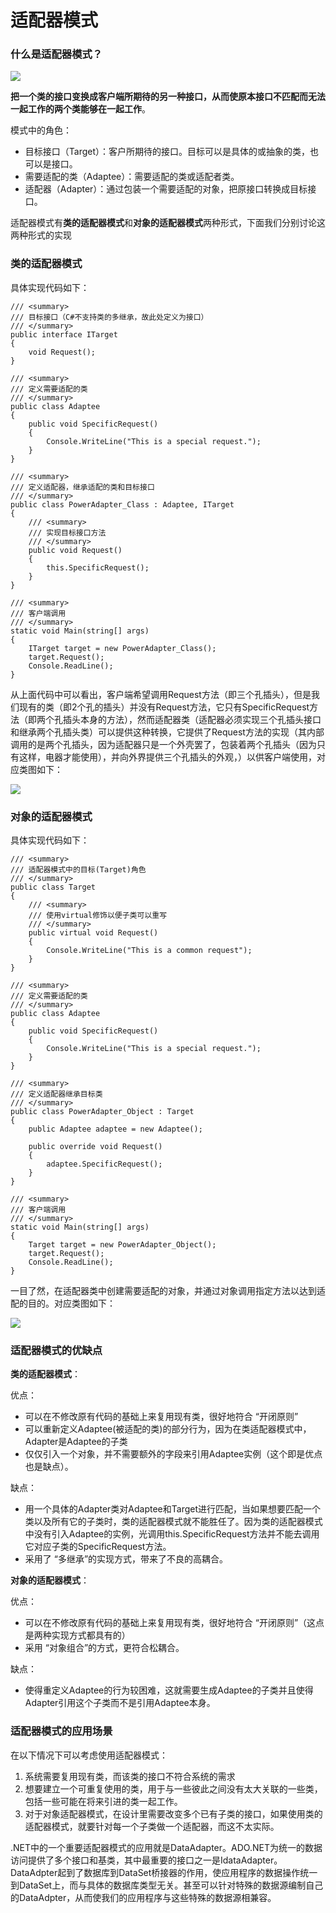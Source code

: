 # 适配器模式
### 什么是适配器模式？
![](http://owvsetuqu.bkt.clouddn.com/image/designpattern/Adapter.jpg)

**把一个类的接口变换成客户端所期待的另一种接口，从而使原本接口不匹配而无法一起工作的两个类能够在一起工作**。

模式中的角色：
- 目标接口（Target）：客户所期待的接口。目标可以是具体的或抽象的类，也可以是接口。
- 需要适配的类（Adaptee）：需要适配的类或适配者类。
- 适配器（Adapter）：通过包装一个需要适配的对象，把原接口转换成目标接口。

适配器模式有**类的适配器模式**和**对象的适配器模式**两种形式，下面我们分别讨论这两种形式的实现

### 类的适配器模式
具体实现代码如下：

	/// <summary>
    /// 目标接口（C#不支持类的多继承，故此处定义为接口）
    /// </summary>
    public interface ITarget
    {
        void Request();
    }

	/// <summary>
    /// 定义需要适配的类
    /// </summary>
    public class Adaptee
    {
        public void SpecificRequest()
        {
            Console.WriteLine("This is a special request.");
        }
    }

	/// <summary>
    /// 定义适配器，继承适配的类和目标接口
    /// </summary>
    public class PowerAdapter_Class : Adaptee, ITarget
    {
        /// <summary>
        /// 实现目标接口方法
        /// </summary>
        public void Request()
        {
            this.SpecificRequest();
        }
    }

	/// <summary>
    /// 客户端调用
    /// </summary>
	static void Main(string[] args)
    {
        ITarget target = new PowerAdapter_Class();
        target.Request();
        Console.ReadLine();
    }

从上面代码中可以看出，客户端希望调用Request方法（即三个孔插头），但是我们现有的类（即2个孔的插头）并没有Request方法，它只有SpecificRequest方法（即两个孔插头本身的方法），然而适配器类（适配器必须实现三个孔插头接口和继承两个孔插头类）可以提供这种转换，它提供了Request方法的实现（其内部调用的是两个孔插头，因为适配器只是一个外壳罢了，包装着两个孔插头（因为只有这样，电器才能使用），并向外界提供三个孔插头的外观，）以供客户端使用，对应类图如下：

![](http://owvsetuqu.bkt.clouddn.com/image/designpattern/Adapter1.png)

### 对象的适配器模式
具体实现代码如下：

	/// <summary>
    /// 适配器模式中的目标(Target)角色
    /// </summary>
    public class Target
    {
        /// <summary>
        /// 使用virtual修饰以便子类可以重写
        /// </summary>
        public virtual void Request()
        {
            Console.WriteLine("This is a common request");
        }
    }

	/// <summary>
    /// 定义需要适配的类
    /// </summary>
    public class Adaptee
    {
        public void SpecificRequest()
        {
            Console.WriteLine("This is a special request.");
        }
    }

	/// <summary>
    /// 定义适配器继承目标类
    /// </summary>
    public class PowerAdapter_Object : Target
    {
        public Adaptee adaptee = new Adaptee();

        public override void Request()
        {
            adaptee.SpecificRequest();
        }
    }

	/// <summary>
    /// 客户端调用
    /// </summary>
	static void Main(string[] args)
    {
        Target target = new PowerAdapter_Object();
        target.Request();
        Console.ReadLine();
    }

一目了然，在适配器类中创建需要适配的对象，并通过对象调用指定方法以达到适配的目的。对应类图如下：

![](http://owvsetuqu.bkt.clouddn.com/image/designpattern/Adapter2.png)

### 适配器模式的优缺点

**类的适配器模式**：

优点：
- 可以在不修改原有代码的基础上来复用现有类，很好地符合 “开闭原则”
- 可以重新定义Adaptee(被适配的类)的部分行为，因为在类适配器模式中，Adapter是Adaptee的子类
- 仅仅引入一个对象，并不需要额外的字段来引用Adaptee实例（这个即是优点也是缺点）。

缺点：
- 用一个具体的Adapter类对Adaptee和Target进行匹配，当如果想要匹配一个类以及所有它的子类时，类的适配器模式就不能胜任了。因为类的适配器模式中没有引入Adaptee的实例，光调用this.SpecificRequest方法并不能去调用它对应子类的SpecificRequest方法。
- 采用了 “多继承”的实现方式，带来了不良的高耦合。

**对象的适配器模式**：

优点：
- 可以在不修改原有代码的基础上来复用现有类，很好地符合 “开闭原则”（这点是两种实现方式都具有的）
- 采用 “对象组合”的方式，更符合松耦合。

缺点：
- 使得重定义Adaptee的行为较困难，这就需要生成Adaptee的子类并且使得Adapter引用这个子类而不是引用Adaptee本身。

### 适配器模式的应用场景
在以下情况下可以考虑使用适配器模式：
1. 系统需要复用现有类，而该类的接口不符合系统的需求
2. 想要建立一个可重复使用的类，用于与一些彼此之间没有太大关联的一些类，包括一些可能在将来引进的类一起工作。
3. 对于对象适配器模式，在设计里需要改变多个已有子类的接口，如果使用类的适配器模式，就要针对每一个子类做一个适配器，而这不太实际。

.NET中的一个重要适配器模式的应用就是DataAdapter。ADO.NET为统一的数据访问提供了多个接口和基类，其中最重要的接口之一是IdataAdapter。DataAdpter起到了数据库到DataSet桥接器的作用，使应用程序的数据操作统一到DataSet上，而与具体的数据库类型无关。甚至可以针对特殊的数据源编制自己的DataAdpter，从而使我们的应用程序与这些特殊的数据源相兼容。